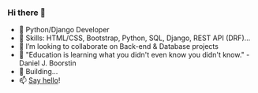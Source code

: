 ### Hi there 👋

<!--
**3k3n3/3k3n3** is a ✨ _special_ ✨ repository because its `README.md` (this file) appears on your GitHub profile.
-->

- 🔭 Python/Django Developer 
- 🌱 Skills: HTML/CSS, Bootstrap, Python, SQL, Django, REST API (DRF)...
- 👯 I’m looking to collaborate on Back-end & Database projects
- 🤔 "Education is learning what you didn't even know you didn't know." - Daniel J. Boorstin
- 💬 Building...
- 📫 [Say hello](mailto:ekene.n.clarence@gmail.com)!
